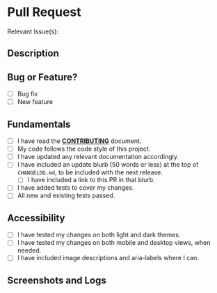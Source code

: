 # Pull Request

Relevant Issue(s): <!-- What issue(s) is this PR fixing  -->

## Description

<!-- Please provide a brief description of what this PR aims to do -->

## Bug or Feature?

- [ ] Bug fix
- [ ] New feature

## Fundamentals

- [ ] I have read the [**CONTRIBUTING**](https://github.com/microsoft/vsts-extension-retrospectives/blob/main/CONTRIBUTING.md)
document.
- [ ] My code follows the code style of this project.
- [ ] I have updated any relevant documentation accordingly.
- [ ] I have included an update blurb (50 words or less) at the top of `CHANGELOG.md`,
    to be included with the next release.
  - [ ] I have included a link to this PR in that blurb.
- [ ] I have added tests to cover my changes.
- [ ] All new and existing tests passed.

## Accessibility

- [ ] I have tested my changes on both light and dark themes.
- [ ] I have tested my changes on both mobile and desktop views, when needed.
- [ ] I have included image descriptions and aria-labels where I can.

## Screenshots and Logs

<!-- Do you have any screenshots or logs that would show off your fix? -->
